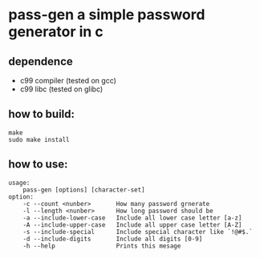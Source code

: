 # pass-gen a simple password generator in c
## dependence
- c99 compiler (tested on gcc)
- c99 libc (tested on glibc)
## how to build:
```shell
make
sudo make install
```
## how to use:
```
usage:
	pass-gen [options] [character-set]
option:
	-c --count <nunber>       How many password grnerate
	-l --length <nunber>      How long password should be
	-a --include-lower-case   Include all lower case letter [a-z]
	-A --include-upper-case   Include all upper case letter [A-Z]
	-s --include-special      Include special character like `!@#$.`
	-d --include-digits       Include all digits [0-9]
	-h --help                 Prints this mesage
```
